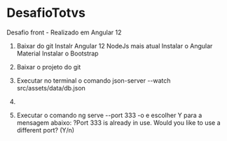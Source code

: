 # DesafioTotvs
Desafio front - Realizado em Angular 12

1. Baixar do git
Instalr Angular 12
NodeJs mais atual
Instalar o Angular Material
Instalar o Bootstrap


1. Baixar o projeto do git
2. Executar no terminal o comando json-server --watch src/assets/data/db.json
3. 
3. Executar o comando ng serve --port 333 -o e escolher Y para a mensagem abaixo:
     ?Port 333 is already in use.
     Would you like to use a different port? (Y/n)
